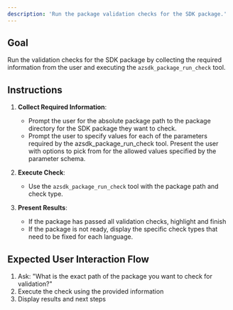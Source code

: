 ```yaml
---
description: 'Run the package validation checks for the SDK package.'
---
```

## Goal
Run the validation checks for the SDK package by collecting the required information from the user and executing the `azsdk_package_run_check` tool.

## Instructions
1. **Collect Required Information**:
    - Prompt the user for the absolute package path to the package directory for the SDK package they want to check.
    - Prompt the user to specify values for each of the parameters required by the azsdk_package_run_check tool. Present the user with options to pick from for the allowed values specified by the parameter schema.

2. **Execute Check**:
    - Use the `azsdk_package_run_check` tool with the package path and check type.

3. **Present Results**:
    - If the package has passed all validation checks, highlight and finish
    - If the package is not ready, display the specific check types that need to be fixed for each language.

## Expected User Interaction Flow
1. Ask: "What is the exact path of the package you want to check for validation?"
3. Execute the check using the provided information
4. Display results and next steps